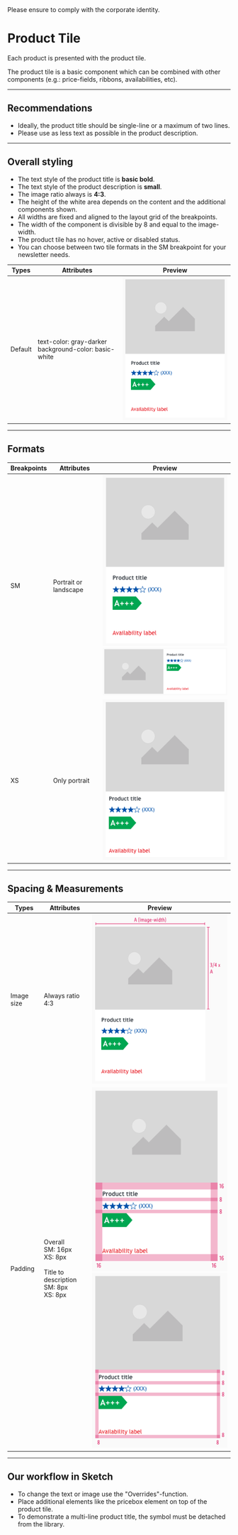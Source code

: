 <AlertInfo alertHeadline="Modifiable">
Please ensure to comply with the corporate identity.
</AlertInfo>

# Product Tile

Each product is presented with the product tile.

The product tile is a basic component which can be combined with other components (e.g.: price-fields, ribbons, availabilities, etc).

---

## Recommendations

- Ideally, the product title should be single-line or a maximum of two lines.
- Please use as less text as possible in the product description.

---

## Overall styling

- The text style of the product title is **basic bold**.
- The text style of the product description is **small**.
- The image ratio always is **4:3**.
- The height of the white area depends on the content and the additional components shown.
- All widths are fixed and aligned to the layout grid of the breakpoints.
- The width of the component is divisible by 8 and equal to the image-width.
- The product tile has no hover, active or disabled status.
- You can choose between two tile formats in the SM breakpoint for your newsletter needs.

| Types | Attributes | Preview |
|---|---|---|
| Default | text-color: gray-darker <br> background-color: basic-white | ![product-tile default](assets/SM-portrait@1x.png) |

---

## Formats

| Breakpoints | Attributes | Preview |
|---|---|---|
| SM | Portrait or landscape  | ![product-tile SM portrait](assets/SM-portrait@1x.png) <br>  ![product-tile SM landscape](assets/SM-landscape@1x.png) |
| XS | Only portrait | ![product-tile XS portrait](assets/XS@1x.png) |

---

## Spacing & Measurements

| Types | Attributes | Preview |
|---|---|---|
| Image size | Always ratio 4:3 | ![product-tile image](assets/format/SM-portrait/image-size@1x.png) |
| Padding | Overall <br> SM: 16px <br> XS: 8px <br> <br> Title to description <br> SM: 8px <br> XS: 8px | ![product-tile padding SM](assets/format/SM-portrait/padding@1x.png) ![product-tile padding XS](assets/format/XS/padding@1x.png)|

---

## Our workflow in Sketch

- To change the text or image use the "Overrides"-function.
- Place additional elements like the pricebox element on top of the product tile.
- To demonstrate a multi-line product title, the symbol must be detached from the library.

